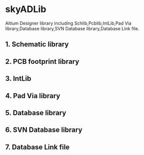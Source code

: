 # skyADLib
Altium Designer library including Schlib,Pcblib,IntLib,Pad Via library,Database library,SVN Database library,Database Link file.

## 1. Schematic library

## 2. PCB footprint library

## 3. IntLib

## 4. Pad Via library

## 5. Database library

## 6. SVN Database library

## 7. Database Link file
